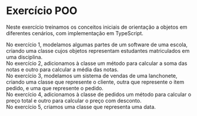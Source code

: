 # Exercício POO

Neste exercício treinamos os conceitos iniciais de orientação a objetos em diferentes cenários, com implementação em TypeScript.

No exercício 1, modelamos algumas partes de um software de uma escola, criando uma classe cujos objetos representam estudantes matriculados em uma disciplina. <br>
No exercício 2, adicionamos à classe um método para calcular a soma das notas e outro para calcular a média das notas. <br>
No exercício 3, modelamos um sistema de vendas de uma lanchonete, criando uma classe que represente o cliente, outra que represente o item pedido, e uma que represente o pedido. <br>
No exercício 4, adicionamos à classe de pedidos um método para calcular o preço total e outro para calcular o preço com desconto. <br>
No exercício 5, criamos uma classe que representa uma data.
